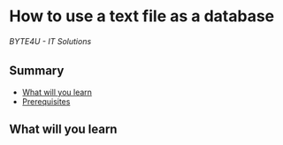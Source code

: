 
# How to use a text file as a database
###### BYTE4U - IT Solutions

## Summary
- [What will you learn](#What-will-you-learn)
- [Prerequisites](#Prerequisites)

## What will you learn

